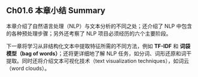 ## Ch01.6 本章小结 Summary

本章介绍了自然语言处理（NLP）与文本分析的不同之处；还介绍了 NLP 中包含的各种预处理步骤；另外还考察了 NLP 项目必须经历的六个主要阶段。

下一章将学习从非结构化文本中提取特征所需的不同方法，例如 **TF-IDF** 和 **词袋模型（bag of words）**；还将更详细地了解 NLP 任务，如分词、词形还原和词干提取。同时还将介绍文本可视化技术（text visualization techniques），如词云（word clouds）。
